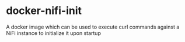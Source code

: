 # docker-nifi-init
A docker image which can be used to execute curl commands against a NiFi instance to initialize it upon startup
